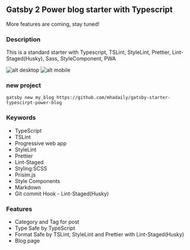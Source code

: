 ## Gatsby 2 Power blog starter with Typescript
More features are coming, stay tuned! 

### Description
This is a standard starter with Typescript, TSLint, StyleLint, Prettier, Lint-Staged(Husky), Sass, StyleComponent, PWA

![alt desktop](https://raw.githubusercontent.com/mhadaily/gatsby-starter-typescirpt-power-blog/master/desktop.png)
![alt mobile](https://raw.githubusercontent.com/mhadaily/gatsby-starter-typescirpt-power-blog/master/mobile.png)

### new project
```
gatsby new my_blog https://github.com/mhadaily/gatsby-starter-typescirpt-power-blog
```

### Keywords
- TypeScript
- TSLint
- Progressive web app
- StyleLint
- Prettier
- Lint-Staged
- Styling:SCSS
- Prisim.js
- Style Components
- Markdown
- Git commit Hook - Lint-Staged(Husky)

### Features
- Category and Tag for post
- Type Safe by TypeScript
- Format Safe by TSLint, StyleLint and Prettier with Lint-Staged(Husky)
- Blog page